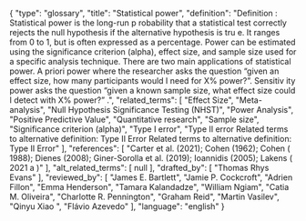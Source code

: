 {
    "type": "glossary",
    "title": "Statistical power",
    "definition": "Definition : Statistical power is the long-run p robability that a statistical test correctly rejects the null hypothesis if the alternative hypothesis is tru e. It ranges from 0 to 1, but is often expressed as a percentage. Power can be estimated using the significance criterion (alpha), effect size, and sample size used for a specific analysis technique. There are two main applications of statistical power. A priori power where the researcher asks the question “given an effect size, how many participants would I need for X% power?”. Sensitiv ity power asks the question “given a known sample size, what effect size could I detect with X% power?” .",
    "related_terms": [
        "Effect Size",
        "Meta-analysis",
        "Null Hypothesis Significance Testing (NHST)",
        "Power Analysis",
        "Positive Predictive Value",
        "Quantitative research",
        "Sample size",
        "Significance criterion (alpha)",
        "Type I error",
        "Type II error Related terms to alternative definition: Type II Error Related terms to alternative definition: Type II Error"
    ],
    "references": [
        "Carter et al. (2021); Cohen (1962); Cohen ( 1988); Dienes (2008); Giner-Sorolla et al. (2019); Ioannidis (2005); Lakens ( 2021 a )"
    ],
    "alt_related_terms": [
        null
    ],
    "drafted_by": [
        "Thomas Rhys Evans"
    ],
    "reviewed_by": [
        "James E. Bartlett",
        "Jamie P. Cockcroft",
        "Adrien Fillon",
        "Emma Henderson",
        "Tamara Kalandadze",
        "William Ngiam",
        "Catia M. Oliveira",
        "Charlotte R. Pennington",
        "Graham Reid",
        "Martin Vasilev",
        "Qinyu Xiao ",
        "Flávio Azevedo"
    ],
    "language": "english"
}